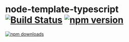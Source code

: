 # node-template-typescript [![Build Status](https://travis-ci.com/anymore1405/node-template-typescript.svg?branch=master)](https://travis-ci.com/anymore1405/node-template-typescript) [![npm version](https://img.shields.io/npm/v/node-template-typescript.svg?style=flat-square)](https://www.npmjs.com/package/node-template-typescript)
[![npm downloads](https://img.shields.io/npm/dm/node-template-typescript.svg?style=flat-square)](https://www.npmjs.com/package/node-template-typescript)
